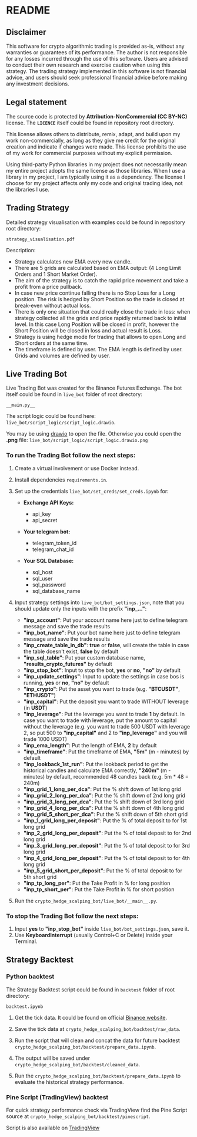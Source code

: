 # README

## Disclaimer

This software for crypto algorithmic trading is provided as-is, without any warranties or guarantees of its performance. The author is not responsible for any losses incurred through the use of this software. Users are advised to conduct their own research and exercise caution when using this strategy. The trading strategy implemented in this software is not financial advice, and users should seek professional financial advice before making any investment decisions.

## Legal statement

The source code is protected by **Attribution-NonCommercial (CC BY-NC)** license.
The **`LICENCE`** itself could be found in repository root directory.

This license allows others to distribute, remix, adapt, and build upon my work non-commercially, as long as they give me credit for the original creation and indicate if changes were made. This license prohibits the use of my work for commercial purposes without my explicit permission.

Using third-party Python libraries in my project does not necessarily mean my entire project adopts the same license as those libraries. When I use a library in my project, I am typically using it as a dependency. The license I choose for my project affects only my code and original trading idea, not the libraries I use.

## Trading Strategy

Detailed strategy visualisation with examples could be found in repository root directory:

`strategy_visualisation.pdf`

Description:
- Strategy calculates new EMA every new candle.
- There are 5 grids are calculated based on EMA output: (4 Long Limit Orders and 1 Short Market Order).
- The aim of the strategy is to catch the rapid price movement and take a profit from a price pullback.
- In case new price continue falling there is no Stop Loss for a Long position. The risk is hedged by Short Position so the trade is closed at break-even without actual loss.
- There is only one situation that could really close the trade in loss: when strategy collected all the grids and price rapidly returned back to initial level. In this case Long Position will be closed in profit, however the Short Position will be closed in loss and actual result is Loss.
- Strategy is using hedge mode for trading that allows to open Long and Short orders at the same time.
- The timeframe is defined by user. The EMA length is defined by user. Grids and volumes are defined by user.

## Live Trading Bot

Live Trading Bot was created for the Binance Futures Exchange. The bot itself could be found in `live_bot` folder of root directory:

`__main.py__`

The script logic could be found here:
`live_bot/script_logic/script_logic.drawio`.

You may be using [drawio](https://www.drawio.com/) to open the file. Otherwise you could open the **.png** file:
`live_bot/script_logic/script_logic.drawio.png`


### To run the Trading Bot follow the next steps:

1. Create a virtual involvement or use Docker instead.

2. Install dependencies `requirements.in`.

3. Set up the credentials `live_bot/set_creds/set_creds.ipynb` for:

    - **Exchange API Keys:**
        - api_key
        - api_secret

    - **Your telegram bot:**
        - telegram_token_id
        - telegram_chat_id

    - **Your SQL Database:**
        - sql_host
        - sql_user
        - sql_password
        - sql_database_name

4. Input strategy settings into `live_bot/bot_settings.json`, note that you should update only the inputs with the prefix **"inp_..."**:

    - **"inp_account"**: Put your account name here just to define telegram message and save the trade results
    - **"inp_bot_name"**: Put your bot name here just to define telegram message and save the trade results
    - **"inp_create_table_in_db"**: **true** or **false**, will create the table in case the table doesn't exist, **false** by default
    - **"inp_sql_table"**: Put your custom database name, **"results_crypto_futures"** by default
    - **"inp_stop_bot"**: Input to stop the bot, **yes** or **no**, **"no"** by default
    - **"inp_update_settings"**: Input to update the settings in case bos is running, **yes** or **no**, **"no"** by default
    - **"inp_crypto"**: Put the asset you want to trade (e.g. **"BTCUSDT"**, **"ETHUSDT"**)
    - **"inp_capital"**: Put the deposit you want to trade WITHOUT leverage (in **USDT**)
    - **"inp_leverage"**: Put the leverage you want to trade **1** by default. In case you want to trade with leverage, put the amount to capital without the leverage (e.g. you want to trade 500 USDT with leverage 2, so put 500 to **"inp_capital"** and 2 to **"inp_leverage"** and you will trade 1000 USDT)
    - **"inp_ema_length"**: Put the length of EMA, **2** by default
    - **"inp_timeframe"**: Put the timeframe of EMA, **"5m"** (m - minutes) by default
    - **"inp_lookback_1st_run"**: Put the lookback period to get the historical candles and calculate EMA correctly, **"240m"** (m - minutes) by default, recommended 48 candles back (e.g. 5m * 48 = 240m)
    - **"inp_grid_1_long_per_dca"**: Put the % shift down of 1st long grid
    - **"inp_grid_2_long_per_dca"**: Put the % shift down of 2nd long grid
    - **"inp_grid_3_long_per_dca"**: Put the % shift down of 3rd long grid
    - **"inp_grid_4_long_per_dca"**: Put the % shift down of 4th long grid
    - **"inp_grid_5_short_per_dca"**: Put the % shift down of 5th short grid
    - **"inp_1_grid_long_per_deposit"**: Put the % of total deposit to for 1st long grid
    - **"inp_2_grid_long_per_deposit"**: Put the % of total deposit to for 2nd long grid
    - **"inp_3_grid_long_per_deposit"**: Put the % of total deposit to for 3rd long grid
    - **"inp_4_grid_long_per_deposit"**: Put the % of total deposit to for 4th long grid
    - **"inp_5_grid_short_per_deposit"**: Put the % of total deposit to for 5th short grid
    - **"inp_tp_long_per"**: Put the Take Profit in % for long position
    - **"inp_tp_short_per"**: Put the Take Profit in % for short position

5. Run the `crypto_hedge_scalping_bot/live_bot/__main__.py`.

### To stop the Trading Bot follow the next steps:

1. Input **yes** to **"inp_stop_bot"** inside `live_bot/bot_settings.json`, save it.
2. Use **KeyboardInterrupt** (usually Control+C or Delete) inside your Terminal.

## Strategy Backtest
### Python backtest

The Strategy Backtest script could be found in `backtest` folder of root directory:

`backtest.ipynb`

1. Get the tick data. It could be found on official [Binance website](https://data.binance.vision/?prefix=data/futures/um/monthly/trades/).

2. Save the tick data at `crypto_hedge_scalping_bot/backtest/raw_data`.

3. Run the script that will clean and concat the data for future backtest `crypto_hedge_scalping_bot/backtest/prepare_data.ipynb`.

4. The output will be saved under `crypto_hedge_scalping_bot/backtest/cleaned_data`.

5. Run the `crypto_hedge_scalping_bot/backtest/prepare_data.ipynb` to evaluate the historical strategy performance.

### Pine Script (TradingView) backtest

For quick strategy performance check via TradingView find the Pine Script source at `crypto_hedge_scalping_bot/backtest/pinescript`.

Script is also available on [TradingView](https://tradingview.com/script/KnHofBm1-hedge-scalp/)